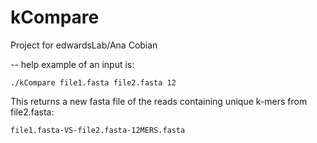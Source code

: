 
# kCompare
Project for edwardsLab/Ana Cobian

-- help
example of an input is:

	./kCompare file1.fasta file2.fasta 12 

This returns a new fasta file of the reads containing unique k-mers from file2.fasta:

	file1.fasta-VS-file2.fasta-12MERS.fasta
